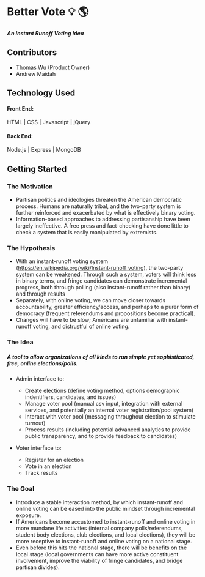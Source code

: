 # Better Vote :bulb: :earth_americas:
##### An Instant Runoff Voting Idea

## Contributors

- [Thomas Wu](https://www.linkedin.com/in/tom-wu) (Product Owner)
- Andrew Maidah

## Technology Used

#### Front End:

HTML | CSS | Javascript | jQuery

#### Back End:

Node.js | Express | MongoDB

## Getting Started

### The Motivation

- Partisan politics and ideologies threaten the American democratic process. Humans are naturally tribal, and the two-party system is further reinforced and exacerbated by what is effectively binary voting.
- Information-based approaches to addressing partisanship have been largely ineffective. A free press and fact-checking have done little to check a system that is easily manipulated by extremists.

### The Hypothesis

- With an instant-runoff voting system (https://en.wikipedia.org/wiki/Instant-runoff_voting), the two-party system can be weakened. Through such a system, voters will think less in binary terms, and fringe candidates can demonstrate incremental progress, both through polling (also instant-runoff  rather than binary) and through results
- Separately, with online voting, we can move closer towards accountability, greater efficiency/access, and perhaps to a purer form of democracy (frequent referendums and propositions become practical).
- Changes will have to be slow; Americans are unfamiliar with instant-runoff voting, and distrustful of online voting.

### The Idea

##### A tool to allow organizations of all kinds to run simple yet sophisticated, free, online elections/polls.

- Admin interface to:

  - Create elections (define voting method, options demographic indentifiers, candidates, and issues)
  - Manage voter pool (manual csv input, integration with external services, and potentially an internal voter registration/pool system)
  - Interact with voter pool (messaging throughout election to stimulate turnout)
  - Process results (including potential advanced analytics to provide public transparency, and to provide feedback to candidates)

- Voter interface to:

  - Register for an election
  - Vote in an election
  - Track results

### The Goal

- Introduce a stable interaction method, by which instant-runoff and online voting can be eased into the public mindset through incremental exposure.
- If Americans become accustomed to instant-runoff and online voting in more mundane life activities (internal company polls/referendums, student body elections, club elections, and local elections), they will be more receptive to instant-runoff and online voting on a national stage.
- Even before this hits the national stage, there will be benefits on the local stage (local governments can have more active constituent involvement, improve the viability of fringe candidates, and bridge partisan divides).
